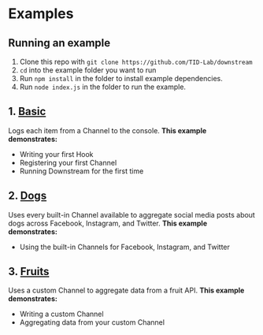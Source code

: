 # Examples

## Running an example

1. Clone this repo with `git clone https://github.com/TID-Lab/downstream`
2. `cd` into the example folder you want to run
3. Run `npm install` in the folder to install example dependencies.
4. Run `node index.js` in the folder to run the example.

## 1. [Basic](./basic)

Logs each item from a Channel to the console. **This example demonstrates:**

- Writing your first Hook
- Registering your first Channel
- Running Downstream for the first time

## 2. [Dogs](./dogs)

Uses every built-in Channel available to aggregate social media posts about dogs across Facebook, Instagram, and Twitter. **This example demonstrates:**

- Using the built-in Channels for Facebook, Instagram, and Twitter

## 3. [Fruits](./fruits)

Uses a custom Channel to aggregate data from a fruit API. **This example demonstrates:**

- Writing a custom Channel
- Aggregating data from your custom Channel

